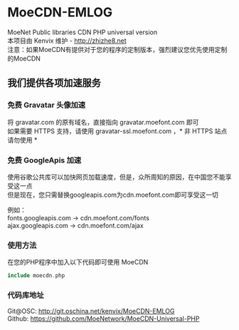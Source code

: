 # MoeCDN-EMLOG
MoeNet Public libraries CDN PHP universal version   
本项目由 Kenvix 维护 - http://zhizhe8.net       
注意：如果MoeCDN有提供对于您的程序的定制版本，强烈建议您优先使用定制的MoeCDN
## 我们提供各项加速服务

### 免费 Gravatar 头像加速
将 gravatar.com 的原有域名，直接指向 gravatar.moefont.com 即可     
如果需要 HTTPS 支持，请使用 gravatar-ssl.moefont.com ，* 非 HTTPS 站点请勿使用 *       

### 免费 GoogleApis 加速
使用谷歌公共库可以加快网页加载速度，但是，众所周知的原因，在中国您不能享受这一点      
但是现在，您只需替换googleapis.com为cdn.moefont.com即可享受这一切
         
例如：      
fonts.googleapis.com -> cdn.moefont.com/fonts       
ajax.googleapis.com -> cdn.moefont.com/ajax

### 使用方法
在您的PHP程序中加入以下代码即可使用 MoeCDN      
```php
include moecdn.php
```
### 代码库地址
Git@OSC: http://git.oschina.net/kenvix/MoeCDN-EMLOG       
Github: https://github.com/MoeNetwork/MoeCDN-Universal-PHP